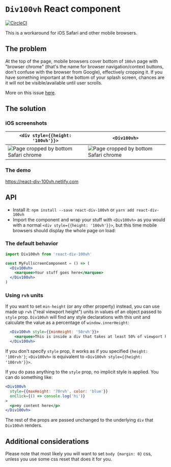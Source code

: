 # `Div100vh` React component
[![CircleCI](https://circleci.com/gh/mvasin/react-div-100vh.svg?style=svg&circle-token=cd3f9e7031e393880d945af301841db926000ec4)](https://circleci.com/gh/mvasin/react-div-100vh)

This is a workaround for iOS Safari and other mobile browsers.

## The problem

At the top of the page, mobile browsers cover bottom of `100vh` page with "browser chrome" (that's the name for browser navigation/context buttons, don't confuse with the browser from Google), effectively cropping it. If you have something important at the bottom of your splash screen, chances are it will not be visible/available until user scrolls.

More on this issue [here](https://nicolas-hoizey.com/2015/02/viewport-height-is-taller-than-the-visible-part-of-the-document-in-some-mobile-browsers.html
).

## The solution
### iOS screenshots
| `<div style={{height: '100vh'}}>` | `<Div100vh>` |
| --- | --- |
| ![Page cropped by bottom Safari chrome](https://raw.githubusercontent.com/mvasin/react-div-100vh/master/images/regular-div.png) | ![Page cropped by bottom Safari chrome](https://raw.githubusercontent.com/mvasin/react-div-100vh/master/images/react-div-100vh.png) |

### The demo
https://react-div-100vh.netlify.com

## API
- Install it: `npm install --save react-div-100vh` or `yarn add react-div-100vh`
- Import the component and wrap your stuff with `<Div100vh>` as you would with a normal `<div style={{height: '100vh'}}>`, but this time mobile browsers should display the whole page on load:

### The default behavior

```jsx
import Div100vh from 'react-div-100vh'

const MyFullscreenComponent = () => (
  <Div100vh>
    <marquee>Your stuff goes here</marquee>
  </Div100vh>
)
```

### Using `rvh` units

If you want to set `min-height` (or any other property) instead, you can use made up `rvh` ("real viewport height") units in values of an object passed to `style` prop. `Div100vh` will find any style declarations with this unit and calculate the value as a percentage of `window.innerHeight`:

```jsx
  <Div100vh style={{minHeight: '50rvh'}}>
    <marquee>This is inside a div that takes at least 50% of viewport height.</marquee>
  </Div100vh>
```

If you don't specify `style` prop, it works as if you specified `{height: '100rvh'}`;
`<Div100vh>` is equivalent to `<Div100vh style={{height: '100rvh'}}>`.

If you do pass anything to the `style` prop, no implicit style is applied. You can do something like:

```jsx
<Div100vh
  style={{maxHeight: '70rvh', color: 'blue'}}
  onClick={() => console.log('hi')}
>
  <p>my content here</p>
</Div100vh>
```

The rest of the props are passed unchanged to the underlying `div` that `Div100vh` renders.

## Additional considerations

Please note that most likely you will want to set `body {margin: 0}` css, unless you use some css reset that does it for you.

